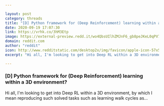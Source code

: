 ```yaml
---

layout: post
category: threads
title: "[D] Python framework for (Deep Reinforcement) learning within a 3D environment?"
date: 2020-09-19 17:07:30
link: https://vrhk.co/3hM3Etp
image: https://external-preview.redd.it/wo4QbsUIlhZMJnF6_gb8peJKeL0qPV7a1XzWhMs7w1g.jpg?width=480&height=251.308900524&auto=webp&crop=480:251.308900524,smart&s=b73270b8b687723215de755a925d1f08c65e1e1f
domain: reddit.com
author: "reddit"
icon: http://www.redditstatic.com/desktop2x/img/favicon/apple-icon-57x57.png
excerpt: "Hi all, I'm looking to get into Deep RL within a 3D environment, by which I mean reproducing such solved tasks such as learning walk cycles as..."

---
```


### [D] Python framework for (Deep Reinforcement) learning within a 3D environment?

Hi all, I'm looking to get into Deep RL within a 3D environment, by which I mean reproducing such solved tasks such as learning walk cycles as...